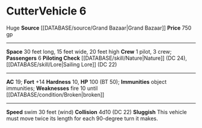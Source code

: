 ﻿---
ac: '19'
burrow_speed: null
climb_speed: null
fly_speed: null
fortitude: '+14'
hardness: '10'
hp: '100'
id: '41'
item_category: Vehicles
land_speed: null
level: '6'
max_speed: '30'
name: Cutter
price: 750 gp
rarity: Common
reflex: null
resistance: null
rus_type_level: null
school: null
size: Huge
source: '[[DATABASE/source/Grand Bazaar|Grand Bazaar]]'
swim_speed: '30'
trait: null
type: Vehicle

---
# Cutter<span class="item-type">Vehicle 6</span>

<span class="trait-size item-trait">Huge</span>
**Source** [[DATABASE/source/Grand Bazaar|Grand Bazaar]]
**Price** 750 gp

---
**Space** 30 feet long, 15 feet wide, 20 feet high
**Crew** 1 pilot, 3 crew; **Passengers** 6
**Piloting Check** [[DATABASE/skill/Nature|Nature]] (DC 24), [[DATABASE/skill/Lore|Sailing Lore]] (DC 22)

---
**AC** 19; **Fort** +14
**Hardness** 10, **HP** 100 (BT 50); **Immunities** object immunities; **Weaknesses** fire 10 until [[DATABASE/condition/Broken|broken]]

---
**Speed** swim 30 feet (wind)
**Collision** 4d10 (DC 22)
**Sluggish** This vehicle must move twice its length for each 90-degree turn it makes.